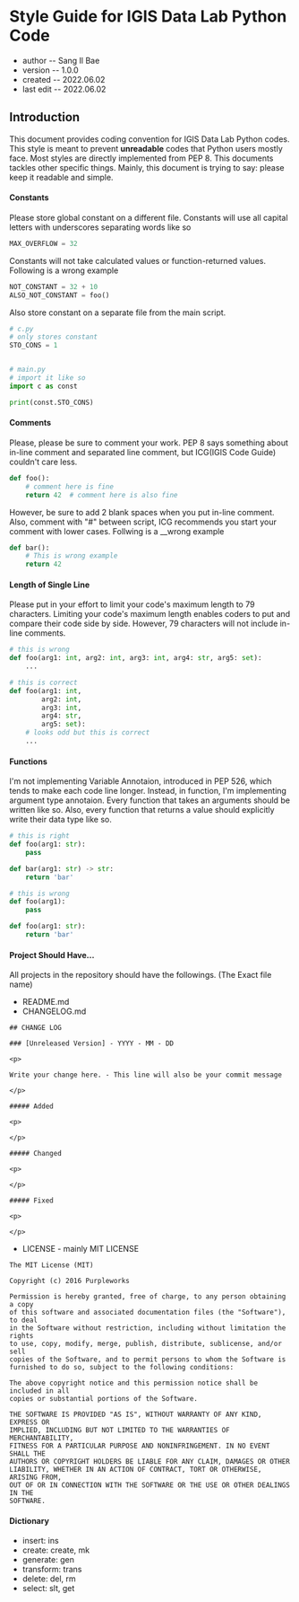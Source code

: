 # Style Guide for IGIS Data Lab Python Code

* author -- Sang Il Bae
* version -- 1.0.0
* created -- 2022.06.02
* last edit -- 2022.06.02

## Introduction

<p>

This document provides coding convention for IGIS Data Lab Python codes. This style is meant to  prevent __unreadable__ codes that Python users mostly face. Most styles are directly implemented from PEP 8. This documents tackles other specific things. Mainly, this document is trying to say: please keep it readable and simple.

</p>


#### Constants

<p>

Please store global constant on a different file. Constants will use all capital letters with underscores separating words like so

```python
MAX_OVERFLOW = 32
```

Constants will not take calculated values or function-returned values. Following is a wrong example

```python
NOT_CONSTANT = 32 + 10
ALSO_NOT_CONSTANT = foo()
```

Also store constant on a separate file from the main script. 

```python
# c.py
# only stores constant
STO_CONS = 1


# main.py
# import it like so
import c as const

print(const.STO_CONS)
```

</p>


#### Comments

<p>

Please, please be sure to comment your work. PEP 8 says something about in-line comment and separated line comment, but ICG(IGIS Code Guide) couldn't care less.

```python
def foo():
    # comment here is fine
    return 42  # comment here is also fine
```

However, be sure to add 2 blank spaces when you put in-line comment. Also, comment with "#" between script, ICG recommends you start your comment with lower cases. Follwing is a __wrong example

```python
def bar():
    # This is wrong example
    return 42
```

</p>


#### Length of Single Line

<p>

Please put in your effort to limit your code's maximum length to 79 characters. Limiting your code's maximum length enables coders to put and compare their code side by side. However, 79 characters will not include in-line comments. 

```python
# this is wrong
def foo(arg1: int, arg2: int, arg3: int, arg4: str, arg5: set):
    ...

# this is correct
def foo(arg1: int, 
        arg2: int, 
        arg3: int, 
        arg4: str, 
        arg5: set):
    # looks odd but this is correct
    ...
```

</p>


#### Functions

<p>

I'm not implementing Variable Annotaion, introduced in PEP 526, which tends to make each code line longer. Instead, in function, I'm implementing argument type annotaion. Every function that takes an arguments should be written like so. Also, every function that returns a value should explicitly write their data type like so.

```python
# this is right
def foo(arg1: str):
    pass

def bar(arg1: str) -> str:
    return 'bar'

# this is wrong
def foo(arg1):
    pass

def foo(arg1: str):
    return 'bar'
```


</p>


#### Project Should Have...

<p>

All projects in the repository should have the followings. (The Exact file name)

* README.md
* CHANGELOG.md

```
## CHANGE LOG

### [Unreleased Version] - YYYY - MM - DD

<p>

Write your change here. - This line will also be your commit message

</p>

##### Added

<p>

</p>

##### Changed

<p>

</p>

##### Fixed

<p>

</p>
```


* LICENSE - mainly MIT LICENSE

```
The MIT License (MIT)

Copyright (c) 2016 Purpleworks

Permission is hereby granted, free of charge, to any person obtaining a copy
of this software and associated documentation files (the "Software"), to deal
in the Software without restriction, including without limitation the rights
to use, copy, modify, merge, publish, distribute, sublicense, and/or sell
copies of the Software, and to permit persons to whom the Software is
furnished to do so, subject to the following conditions:

The above copyright notice and this permission notice shall be included in all
copies or substantial portions of the Software.

THE SOFTWARE IS PROVIDED "AS IS", WITHOUT WARRANTY OF ANY KIND, EXPRESS OR
IMPLIED, INCLUDING BUT NOT LIMITED TO THE WARRANTIES OF MERCHANTABILITY,
FITNESS FOR A PARTICULAR PURPOSE AND NONINFRINGEMENT. IN NO EVENT SHALL THE
AUTHORS OR COPYRIGHT HOLDERS BE LIABLE FOR ANY CLAIM, DAMAGES OR OTHER
LIABILITY, WHETHER IN AN ACTION OF CONTRACT, TORT OR OTHERWISE, ARISING FROM,
OUT OF OR IN CONNECTION WITH THE SOFTWARE OR THE USE OR OTHER DEALINGS IN THE
SOFTWARE.
```


</p>


#### Dictionary

* insert: ins
* create: create, mk
* generate: gen
* transform: trans
* delete: del, rm
* select: slt, get
